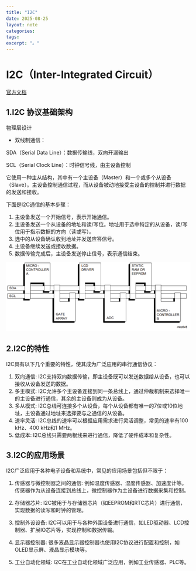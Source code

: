 ```yaml
---
title: "I2C"
date: 2025-08-25
layout: note
categories: 
tags: 
excerpt: "。"
---
```


# I2C（Inter-Integrated Circuit）

[官方文档](https://www.nxp.com/docs/en/user-guide/UM10204.pdf)


## 1.I2C 协议基础架构

物理层设计

* 双线制通信：

SDA（Serial Data Line）：数据传输线，双向开漏输出

SCL（Serial Clock Line）：时钟信号线，由主设备控制

它使用一种主从结构，其中有一个主设备（Master）和一个或多个从设备（Slave）。主设备控制通信过程，而从设备被动地接受主设备的控制并进行数据的发送和接收。

下面是I2C通信的基本步骤：

1. 主设备发送一个开始信号，表示开始通信。
2. 主设备发送一个从设备的地址和读/写位。地址用于选中特定的从设备，读/写位用于指示数据的方向（读或写）。
3. 选中的从设备确认收到地址并发送应答信号。
4. 主设备继续发送或接收数据。
5. 数据传输完成后，主设备发送停止信号，表示通信结束。

![i2c](./images/i2c.png)



## 2.I2C的特性

I2C具有以下几个重要的特性，使其成为广泛应用的串行通信协议：

1. 双向通信: I2C支持双向数据传输，即主设备既可以发送数据给从设备，也可以接收从设备发送的数据。
2. 多主模式: I2C允许多个主设备连接到同一条总线上，通过仲裁机制来选择唯一的主设备进行通信，其余的主设备则成为从设备。
3. 多从模式: I2C总线可连接多个从设备，每个从设备都有唯一的7位或10位地址，主设备通过地址来选择要与之通信的从设备。
4. 速率灵活: I2C总线的速率可以根据应用需求进行灵活调整，常见的速率有100 kHz、400 kHz和1 MHz。
5. 低成本: I2C总线只需要两根线来进行通信，降低了硬件成本和复杂性。


## 3.I2C的应用场景

I2C广泛应用于各种电子设备和系统中，常见的应用场景包括但不限于：

1. 传感器与微控制器之间的通信: 例如温度传感器、湿度传感器、加速度计等。传感器作为从设备连接到总线上，微控制器作为主设备进行数据采集和控制。

2. 存储器芯片: I2C被用于与存储器芯片（如EEPROM和RTC芯片）进行通信，实现数据的读写和时钟的管理。

3. 控制外设设备: I2C可以用于与各种外围设备进行通信，如LED驱动器、LCD控制器、扩展IO芯片等，实现控制和数据传输。

4. 显示器控制器: 很多液晶显示器控制器也使用I2C协议进行配置和控制，如OLED显示屏、液晶显示模块等。

5. 工业自动化领域: I2C在工业自动化领域广泛应用，例如工业传感器、PLC等。

